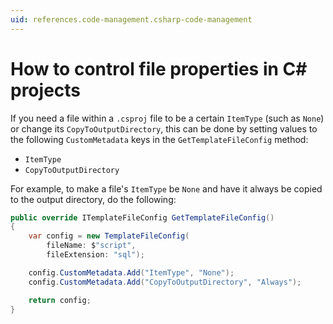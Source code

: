 ```yaml
---
uid: references.code-management.csharp-code-management
---
```

# How to control file properties in C# projects

If you need a file within a `.csproj` file to be a certain `ItemType` (such as `None`) or change its `CopyToOutputDirectory`, this can be done by setting values to the following `CustomMetadata` keys in the `GetTemplateFileConfig` method:

- `ItemType`
- `CopyToOutputDirectory`

For example, to make a file's `ItemType` be `None` and have it always be copied to the output directory, do the following:

```csharp
public override ITemplateFileConfig GetTemplateFileConfig()
{
    var config = new TemplateFileConfig(
        fileName: $"script",
        fileExtension: "sql");

    config.CustomMetadata.Add("ItemType", "None");
    config.CustomMetadata.Add("CopyToOutputDirectory", "Always");

    return config;
}
```
